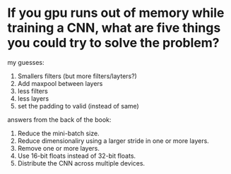 # If you gpu runs out of memory while training a CNN, what are five things you  could try to solve the problem?

my guesses:

1. Smallers filters (but more filters/layters?)
2. Add maxpool between layers
3. less filters
4. less layers
5. set the padding to valid (instead of same)

answers from the back of the book:

1. Reduce the mini-batch size.
2. Reduce dimensionaliry using a larger stride in one or more layers.
3. Remove one or more layers.
4. Use 16-bit floats instead of 32-bit floats.
5. Distribute the CNN across multiple devices.
